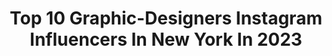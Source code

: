 ---
title: Top 10 Graphic-Designers Instagram Influencers In New York In 2023
description: >-
  Find top graphic-designers Instagram influencers in New York in 2023. Most popular hashtags: #photography #newyork #artist #graphicdesigner.
platform: Instagram
hits: 19
text_top: Analyze the best Instagram accounts on inBeat.
text_bottom: Our database holds 19 Instagram influencers like this in New York, United States for you to collaborate.
profiles:
  - username: "naomiotsu"
    fullname: >-
      Naomi Otsu
    bio: >-
      New York based graphic designer and illustrator, occasional pickle maker.
    location: "United States"
    followers: 21006
    engagement: 386
    commentsToLikes: 0.022640
    id: ck9wd7bf4ee5y0j78f90qlacb
    verified: false
    hashtags: "#piteraessence, #playboys, #plantsonmywalk, #obaachansrecipes"
  - username: "artsynnyc"
    fullname: >-
      A N D R I C  >>  🏊🏻🚴‍♀️🏃🏽
    bio: >-
      | New Yorker | Designer | Photographer | Marathoner | Aspiring Triathlete | coffee-snob. . @ticcc.social @babici @rapha_rcc
    location: "United States"
    followers: 3154
    engagement: 2168
    commentsToLikes: 0.318452
    id: ck55m9pwd3idg0i11wt98i3a3
    verified: false
    hashtags: "#artist, #digitalart, #creative, #adobe"
  - username: "visionofjoe"
    fullname: >-
      Joe💫
    bio: >-
      Photoshop Mastermind 🧠 | New York 🇺🇸 • Contact me 💌 VisionofJoe.business@gmail.com • @joeraines_ ✈️ | #Visionscreatedreams 🌟 • Apparel Out Now👇🏼
    location: "United States"
    followers: 73206
    engagement: 299
    commentsToLikes: 0.011973
    id: ck0vvid21p9vo0i19ccbjxwxc
    verified: false
    hashtags: "#photography, #lightroom, #artist, #photos"
  - username: "cristianachiossi"
    fullname: >-
      CRIS | REBEL • FREE • STUBBORN
    bio: >-
      #bartender | #graphicdesigner | #webdesigner ——————————— ♥️ | #victoriasecrets 🐶 | #pitbull 🌎 | #wanderlust 🤗 | #lifestyle ——————————— 📍 Rome (IT)
    location: "United States"
    followers: 2838
    engagement: 1437
    commentsToLikes: 0.052850
    id: ckaosfezgrdtj0i78g7flw7w9
    verified: false
    hashtags: "#lifequotes, #motivations, #motivational, #quoteoftheday"
  - username: "evaaphrodite"
    fullname: >-
      Eva Aphrodite Katerina
    bio: >-
      - Fine Artist, Graphic Designer, Illustrator - PhD Central Saint Martins, University of the Arts - My Art PRINTED on various products @REDBUBBLE
    location: "United States"
    followers: 9918
    engagement: 753
    commentsToLikes: 0.100602
    id: ck14lj4mruy2v0i19vqh2i2w2
    verified: false
    hashtags: "#reddresses, #butterflies, #butterfliesofinstagram, #butterflyart"
  - username: "foreveruppity"
    fullname: >-
      J.Monroe
    bio: >-
      Raised by: The Harlem Renaissance LUAlumnus | 🐶UnderDawg International Photographer/ Graphic Designer @Monroe.Media
    location: "United States"
    followers: 5221
    engagement: 1327
    commentsToLikes: 0.045065
    id: ck0w6yw4jawyf0i19zgje3vak
    verified: false
    hashtags: "#atlphotography, #editorial, #gq, #editorialphotographer"
  - username: "thegirlwhoblogss"
    fullname: >-
      Faiza Shahzad 👑
    bio: >-
      Graphic Designer 📍Islamabad 🇵🇰 ~Fashion | Reviews |Lifestyle|Digital Influencer ~For Collab,Promotions,Invitations Dm or 📧
    location: "United States"
    followers: 21429
    engagement: 419
    commentsToLikes: 0.208081
    id: ck9wgj0irtn8b0j78rlh1ls0f
    verified: false
    hashtags: "#bloggerstyle, #thegirlwhoblogss, #photooftheday, #nature"
  - username: "sicerow"
    fullname: >-
      SICEROW PHOTOGRAPHY
    bio: >-
      📸 Photographer 🖥 Graphic Designer ⚠️ Shoots 21+ only 🎙 Vocal Coach 💈 Barber Since ‘86 🐼 Making of 👇🏽 @sicerowphotography
    location: "United States"
    followers: 15119
    engagement: 376
    commentsToLikes: 0.038772
    id: ck5q70ojozir30i11j6ldgc33
    verified: false
    hashtags: "#newyork, #modeling, #beautiful, #pretty"
  - username: "garasigrafis"
    fullname: >-
      Ardimas Ramadan
    bio: >-
      Graphic designer Copyright ©2021 WhatsApp +6285758194455 @garasigraphic for mascot character design Info@garasigrafis.com
    location: "United States"
    followers: 35459
    engagement: 167
    commentsToLikes: 0.041285
    id: ck5zk44i2is2z0i14uwdxi441
    verified: false
    hashtags: "#doublemeaning, #logoshift, #businesslogo, #designer"
  - username: "chris_dokebi"
    fullname: >-
      Chris Dokebi
    bio: >-
      Maker of mischievous goblins. Commission/freelance work CLOSED
    location: "United States"
    followers: 34180
    engagement: 332
    commentsToLikes: 0.008955
    id: ck14hwiogchih0i195zrta25a
    verified: false
    hashtags: "#painting, #designertoy, #artist, #digitaldrawing"
---